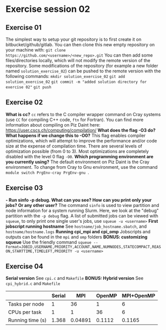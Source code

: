 # Exercise session 02

## Exercise 01
The simplest way to setup your git repository is to first create it on bitbucket/github/gitlab. You can then clone this new empty repository on your machine with:
 `git clone https://github.com/<username>/<new_repo>.git`
 You can then add some files/directories locally, which will not modify the remote version of the repository. Some modifications of the repository (for example a new folder named `solution_exercise_02`) can be pushed to the remote version with the following commands: 
 `mkdir solution_exercise_02`
 `git add solution_exercise_02`
 `git commit -m "added solution directory for exercise 02"`
 `git push`
## Exercise 02
**What is cc?**
`cc` refers to the C compiler wrapper command on Cray systems (use `CC` for compiling C++ code, `ftn` for Fortran). You can find more information about compiling on Piz Daint here: https://user.cscs.ch/computing/compilation/
**What does the flag -O3 do? What happens if we change this to -O0?**  This flag enables compiler optimizations, which will attempt to improve the performance and/or code size at the expense of compilation time. There are several levels of optimization possible (from 0 to 3). Most optimizations are completely disabled with the level 0 flag `-O0`.
**Which programming environment are you currently using?**
 The default environment on Piz Daint is the Cray environment. To change from Cray to Gnu environment, use the command `module switch PrgEnv-cray PrgEnv-gnu `.
## Exercise 03
**-   Run sinfo -p debug. What can you see? How can you print only your jobs? Or any other user?**
The command `sinfo` is used to view partition and node information for a system running Slurm. Here, we look at the "debug" partition with the `-p debug` flag. A list of submitted jobs can be viewed with `squeue`, to only print one single user's jobs, use `squeue -u <username>`
**First jobscript running hostname**
See `hostname/job_hostname.sbatch`, and `hostname/hostname.logs`
**Running cpi_mpi and cpi_omp**
Jobscripts and outputs can be found in the `mpi` and `omp` folders
**BONUS: customizing squeue**
Use the friendly command `squeue --Format=JOBID,USERNAME,PRIORITY,ACCOUNT,NAME,NUMNODES,STATECOMPACT,REASON,STARTTIME,TIMELEFT,PRIORITY -u <username>`
## Exercise 04
**Serial version** See `cpi.c` and `Makefile`
**BONUS: Hybrid version** See `cpi_hybrid.c` and `Makefile`

||Serial |MPI |OpenMP |MPI+OpenMP |
|-------|---|---|---|---|
|Tasks per node|1|36|1|6|
|CPUs per task|1|1|36|6|
|Running time (s)|1.368|0.04891|0.1112|0.1165|




